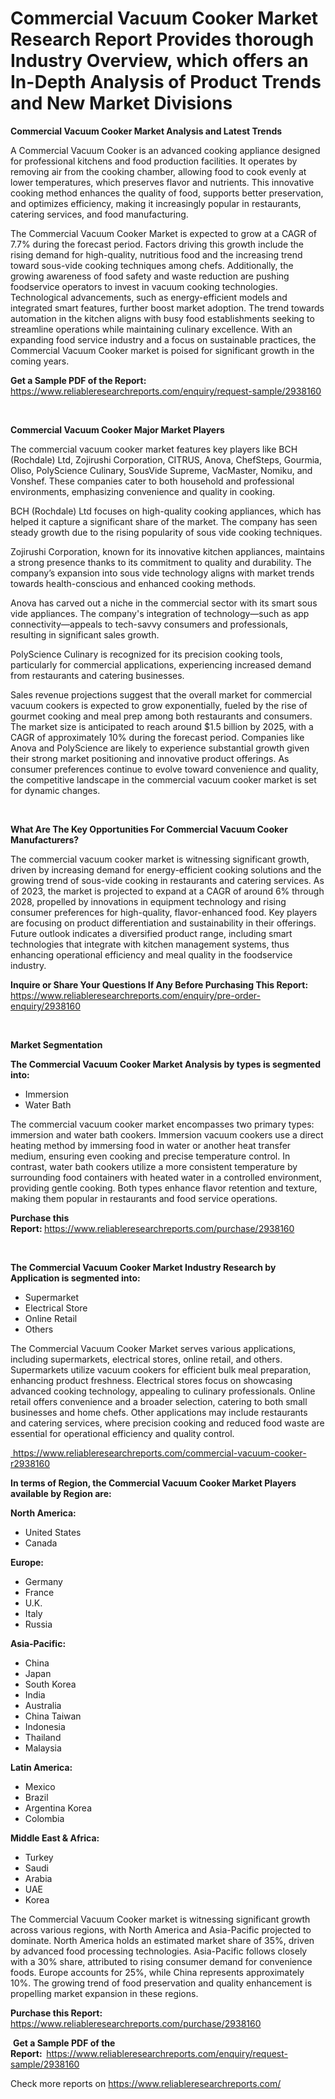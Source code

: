<p><h1>Commercial Vacuum Cooker Market Research Report Provides thorough Industry Overview, which offers an In-Depth Analysis of Product Trends and New Market Divisions</h1></p><p><strong>Commercial Vacuum Cooker Market Analysis and Latest Trends</strong></p>
<p><p>A Commercial Vacuum Cooker is an advanced cooking appliance designed for professional kitchens and food production facilities. It operates by removing air from the cooking chamber, allowing food to cook evenly at lower temperatures, which preserves flavor and nutrients. This innovative cooking method enhances the quality of food, supports better preservation, and optimizes efficiency, making it increasingly popular in restaurants, catering services, and food manufacturing.</p><p>The Commercial Vacuum Cooker Market is expected to grow at a CAGR of 7.7% during the forecast period. Factors driving this growth include the rising demand for high-quality, nutritious food and the increasing trend toward sous-vide cooking techniques among chefs. Additionally, the growing awareness of food safety and waste reduction are pushing foodservice operators to invest in vacuum cooking technologies. Technological advancements, such as energy-efficient models and integrated smart features, further boost market adoption. The trend towards automation in the kitchen aligns with busy food establishments seeking to streamline operations while maintaining culinary excellence. With an expanding food service industry and a focus on sustainable practices, the Commercial Vacuum Cooker market is poised for significant growth in the coming years.</p></p>
<p><strong>Get a Sample PDF of the Report:&nbsp;</strong> <a href="https://www.reliableresearchreports.com/enquiry/request-sample/2938160?utm_campaign=3383&utm_medium=2&utm_source=Github&utm_content=ia&utm_term=14032025&utm_id=commercial-vacuum-cooker">https://www.reliableresearchreports.com/enquiry/request-sample/2938160</a></p>
<p>&nbsp;</p>
<p><strong>Commercial Vacuum Cooker Major Market Players</strong></p>
<p><p>The commercial vacuum cooker market features key players like BCH (Rochdale) Ltd, Zojirushi Corporation, CITRUS, Anova, ChefSteps, Gourmia, Oliso, PolyScience Culinary, SousVide Supreme, VacMaster, Nomiku, and Vonshef. These companies cater to both household and professional environments, emphasizing convenience and quality in cooking.</p><p>BCH (Rochdale) Ltd focuses on high-quality cooking appliances, which has helped it capture a significant share of the market. The company has seen steady growth due to the rising popularity of sous vide cooking techniques.</p><p>Zojirushi Corporation, known for its innovative kitchen appliances, maintains a strong presence thanks to its commitment to quality and durability. The company’s expansion into sous vide technology aligns with market trends towards health-conscious and enhanced cooking methods.</p><p>Anova has carved out a niche in the commercial sector with its smart sous vide appliances. The company's integration of technology—such as app connectivity—appeals to tech-savvy consumers and professionals, resulting in significant sales growth.</p><p>PolyScience Culinary is recognized for its precision cooking tools, particularly for commercial applications, experiencing increased demand from restaurants and catering businesses.</p><p>Sales revenue projections suggest that the overall market for commercial vacuum cookers is expected to grow exponentially, fueled by the rise of gourmet cooking and meal prep among both restaurants and consumers. The market size is anticipated to reach around $1.5 billion by 2025, with a CAGR of approximately 10% during the forecast period. Companies like Anova and PolyScience are likely to experience substantial growth given their strong market positioning and innovative product offerings. As consumer preferences continue to evolve toward convenience and quality, the competitive landscape in the commercial vacuum cooker market is set for dynamic changes.</p></p>
<p>&nbsp;</p>
<p><strong>What Are The Key Opportunities For Commercial Vacuum Cooker Manufacturers?</strong></p>
<p><p>The commercial vacuum cooker market is witnessing significant growth, driven by increasing demand for energy-efficient cooking solutions and the growing trend of sous-vide cooking in restaurants and catering services. As of 2023, the market is projected to expand at a CAGR of around 6% through 2028, propelled by innovations in equipment technology and rising consumer preferences for high-quality, flavor-enhanced food. Key players are focusing on product differentiation and sustainability in their offerings. Future outlook indicates a diversified product range, including smart technologies that integrate with kitchen management systems, thus enhancing operational efficiency and meal quality in the foodservice industry.</p></p>
<p><strong>Inquire or Share Your Questions If Any Before Purchasing This Report:</strong> <a href="https://www.reliableresearchreports.com/enquiry/pre-order-enquiry/2938160?utm_campaign=3383&utm_medium=2&utm_source=Github&utm_content=ia&utm_term=14032025&utm_id=commercial-vacuum-cooker">https://www.reliableresearchreports.com/enquiry/pre-order-enquiry/2938160</a></p>
<p>&nbsp;</p>
<p><strong>Market Segmentation</strong></p>
<p><strong>The Commercial Vacuum Cooker Market Analysis by types is segmented into:</strong></p>
<p><ul><li>Immersion</li><li>Water Bath</li></ul></p>
<p><p>The commercial vacuum cooker market encompasses two primary types: immersion and water bath cookers. Immersion vacuum cookers use a direct heating method by immersing food in water or another heat transfer medium, ensuring even cooking and precise temperature control. In contrast, water bath cookers utilize a more consistent temperature by surrounding food containers with heated water in a controlled environment, providing gentle cooking. Both types enhance flavor retention and texture, making them popular in restaurants and food service operations.</p></p>
<p><strong>Purchase this Report:&nbsp;</strong><a href="https://www.reliableresearchreports.com/purchase/2938160?utm_campaign=3383&utm_medium=2&utm_source=Github&utm_content=ia&utm_term=14032025&utm_id=commercial-vacuum-cooker">https://www.reliableresearchreports.com/purchase/2938160</a></p>
<p>&nbsp;</p>
<p><strong>The Commercial Vacuum Cooker Market Industry Research by Application is segmented into:</strong></p>
<p><ul><li>Supermarket</li><li>Electrical Store</li><li>Online Retail</li><li>Others</li></ul></p>
<p><p>The Commercial Vacuum Cooker Market serves various applications, including supermarkets, electrical stores, online retail, and others. Supermarkets utilize vacuum cookers for efficient bulk meal preparation, enhancing product freshness. Electrical stores focus on showcasing advanced cooking technology, appealing to culinary professionals. Online retail offers convenience and a broader selection, catering to both small businesses and home chefs. Other applications may include restaurants and catering services, where precision cooking and reduced food waste are essential for operational efficiency and quality control.</p></p>
<p><a href="https://www.reliableresearchreports.com/commercial-vacuum-cooker-r2938160?utm_campaign=3383&utm_medium=2&utm_source=Github&utm_content=ia&utm_term=14032025&utm_id=commercial-vacuum-cooker">&nbsp;https://www.reliableresearchreports.com/commercial-vacuum-cooker-r2938160</a></p>
<p><strong>In terms of Region, the Commercial Vacuum Cooker Market Players available by Region are:</strong></p>
<p>
    <p> <strong> North America: </strong>
        <ul>
            <li>United States</li>
            <li>Canada</li>
        </ul>
        </p> 
    <p> <strong> Europe: </strong>
        <ul>
            <li>Germany</li>
            <li>France</li>
            <li>U.K.</li>
            <li>Italy</li>
            <li>Russia</li>
        </ul>
        </p> 
    <p> <strong> Asia-Pacific: </strong>
        <ul>
            <li>China</li>
            <li>Japan</li>
            <li>South Korea</li>
            <li>India</li>
            <li>Australia</li>
            <li>China Taiwan</li>
            <li>Indonesia</li>
            <li>Thailand</li>
            <li>Malaysia</li>
        </ul>
        </p> 
    <p> <strong> Latin America: </strong>
        <ul>
            <li>Mexico</li>
            <li>Brazil</li>
            <li>Argentina Korea</li>
            <li>Colombia</li>
        </ul>
        </p> 
    <p> <strong> Middle East & Africa: </strong>
        <ul>
            <li>Turkey</li>
            <li>Saudi</li>
            <li>Arabia</li>
            <li>UAE</li>
            <li>Korea</li>
        </ul>
    </p>
    </p>
<p><p>The Commercial Vacuum Cooker market is witnessing significant growth across various regions, with North America and Asia-Pacific projected to dominate. North America holds an estimated market share of 35%, driven by advanced food processing technologies. Asia-Pacific follows closely with a 30% share, attributed to rising consumer demand for convenience foods. Europe accounts for 25%, while China represents approximately 10%. The growing trend of food preservation and quality enhancement is propelling market expansion in these regions.</p></p>
<p><strong>Purchase this Report: </strong><a href="https://www.reliableresearchreports.com/purchase/2938160?utm_campaign=3383&utm_medium=2&utm_source=Github&utm_content=ia&utm_term=14032025&utm_id=commercial-vacuum-cooker">https://www.reliableresearchreports.com/purchase/2938160</a></p>
<p>&nbsp;<strong>Get a Sample PDF of the Report:&nbsp;&nbsp;</strong><a href="https://www.reliableresearchreports.com/enquiry/request-sample/2938160?utm_campaign=3383&utm_medium=2&utm_source=Github&utm_content=ia&utm_term=14032025&utm_id=commercial-vacuum-cooker">https://www.reliableresearchreports.com/enquiry/request-sample/2938160</a></p>
<p><strong></strong></p>
<p>Check more reports on <a href="https://www.reliableresearchreports.com/?utm_campaign=3383&utm_medium=2&utm_source=Github&utm_content=ia&utm_term=14032025&utm_id=commercial-vacuum-cooker">https://www.reliableresearchreports.com/</a></p>